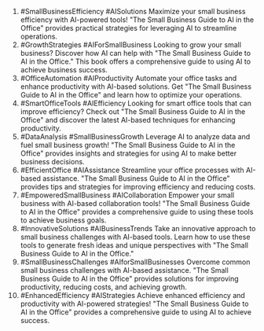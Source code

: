 1. #SmallBusinessEfficiency #AISolutions Maximize your small business efficiency with AI-powered tools! "The Small Business Guide to AI in the Office" provides practical strategies for leveraging AI to streamline operations.
2. #GrowthStrategies #AIForSmallBusiness Looking to grow your small business? Discover how AI can help with "The Small Business Guide to AI in the Office." This book offers a comprehensive guide to using AI to achieve business success.
3. #OfficeAutomation #AIProductivity Automate your office tasks and enhance productivity with AI-based solutions. Get "The Small Business Guide to AI in the Office" and learn how to optimize your operations.
4. #SmartOfficeTools #AIEfficiency Looking for smart office tools that can improve efficiency? Check out "The Small Business Guide to AI in the Office" and discover the latest AI-based techniques for enhancing productivity.
5. #DataAnalysis #SmallBusinessGrowth Leverage AI to analyze data and fuel small business growth! "The Small Business Guide to AI in the Office" provides insights and strategies for using AI to make better business decisions.
6. #EfficientOffice #AIAssistance Streamline your office processes with AI-based assistance. "The Small Business Guide to AI in the Office" provides tips and strategies for improving efficiency and reducing costs.
7. #EmpoweredSmallBusiness #AICollaboration Empower your small business with AI-based collaboration tools! "The Small Business Guide to AI in the Office" provides a comprehensive guide to using these tools to achieve business goals.
8. #InnovativeSolutions #AIBusinessTrends Take an innovative approach to small business challenges with AI-based tools. Learn how to use these tools to generate fresh ideas and unique perspectives with "The Small Business Guide to AI in the Office."
9. #SmallBusinessChallenges #AIforSmallBusinesses Overcome common small business challenges with AI-based assistance. "The Small Business Guide to AI in the Office" provides solutions for improving productivity, reducing costs, and achieving growth.
10. #EnhancedEfficiency #AIStrategies Achieve enhanced efficiency and productivity with AI-powered strategies! "The Small Business Guide to AI in the Office" provides a comprehensive guide to using AI to achieve success.
